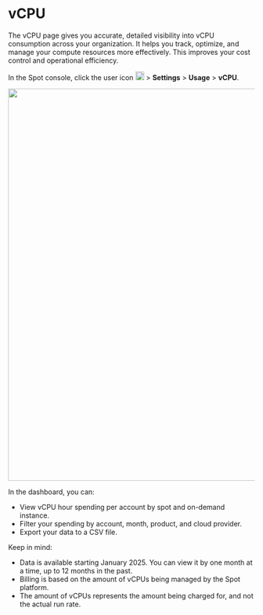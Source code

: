 <meta name="robots" content="noindex">

# vCPU

The vCPU page gives you accurate, detailed visibility into vCPU consumption across your organization. It helps you track, optimize, and manage your compute resources more effectively. This improves your cost control and operational efficiency.

In the Spot console, click the user icon <img height="18" src="https://docs.spot.io/administration/_media/usericon.png">  > **Settings** > **Usage** > **vCPU**.

<img width=800 src="https://github.com/user-attachments/assets/39970670-a9fb-4f0f-a748-d048a10dfbc6">

In the dashboard, you can:

* View vCPU hour spending per account by spot and on-demand instance.
* Filter your spending by account, month, product, and cloud provider.
* Export your data to a CSV file.

Keep in mind:

* Data is available starting January 2025. You can view it by one month at a time, up to 12 months in the past.
* Billing is based on the amount of vCPUs being managed by the Spot platform.
* The amount of vCPUs represents the amount being charged for, and not the actual run rate.
